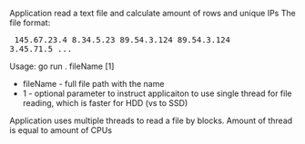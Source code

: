 Application read a text file and calculate amount of rows and unique IPs
The file format:<pre>
  145.67.23.4
  8.34.5.23
  89.54.3.124
  89.54.3.124
  3.45.71.5
  ...
</pre>
Usage:
go run . fileName [1]
- fileName - full file path with the name
- 1 - optional parameter to instruct applicaiton to use single thread for file reading, which is faster for HDD (vs to SSD)

Application uses multiple threads to read a file by blocks. Amount of thread is equal to amount of CPUs

